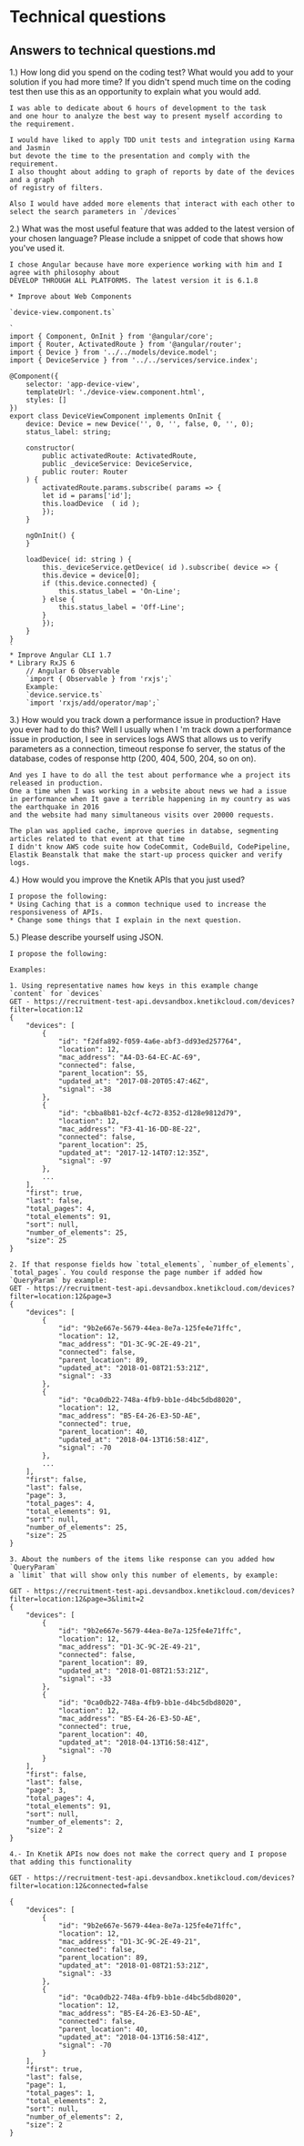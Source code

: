 # Technical questions

## Answers to technical questions.md

1.) How long did you spend on the coding test? What would you add to your solution if you had more time? If you didn't spend much time on the coding test then use this as an opportunity to explain what you would add.

    I was able to dedicate about 6 hours of development to the task 
    and one hour to analyze the best way to present myself according to the requirement. 

    I would have liked to apply TDD unit tests and integration using Karma and Jasmin 
    but devote the time to the presentation and comply with the requirement. 
    I also thought about adding to graph of reports by date of the devices and a graph 
    of registry of filters.

    Also I would have added more elements that interact with each other to select the search parameters in `/devices`

2.) What was the most useful feature that was added to the latest version of your chosen language? Please include a snippet of code that shows how you've used it.

    I chose Angular because have more experience working with him and I agree with philosophy about 
    DEVELOP THROUGH ALL PLATFORMS. The latest version it is 6.1.8

    * Improve about Web Components

    `device-view.component.ts`
    
    `
    import { Component, OnInit } from '@angular/core';
    import { Router, ActivatedRoute } from '@angular/router';
    import { Device } from '../../models/device.model';
    import { DeviceService } from '../../services/service.index';

    @Component({
        selector: 'app-device-view',
        templateUrl: './device-view.component.html',
        styles: []
    })
    export class DeviceViewComponent implements OnInit {
        device: Device = new Device('', 0, '', false, 0, '', 0);
        status_label: string;

        constructor(
            public activatedRoute: ActivatedRoute,
            public _deviceService: DeviceService,
            public router: Router
        ) {
            activatedRoute.params.subscribe( params => {
            let id = params['id'];
            this.loadDevice  ( id );
            });
        }

        ngOnInit() {
        }

        loadDevice( id: string ) {
            this._deviceService.getDevice( id ).subscribe( device => {
            this.device = device[0];
            if (this.device.connected) {
                this.status_label = 'On-Line';
            } else {
                this.status_label = 'Off-Line';
            }
            });
        }
    }
    `
    * Improve Angular CLI 1.7
    * Library RxJS 6 
        // Angular 6 Observable
        `import { Observable } from 'rxjs';`
        Example:
        `device.service.ts`
        `import 'rxjs/add/operator/map';`

3.) How would you track down a performance issue in production? Have you ever had to do this?
    Well I usually when I 'm track down a performance issue in production, I see in services logs AWS that allows us to verify parameters as a connection, 
    timeout response fo server, the status of the database, 
    codes of response http (200, 404, 500, 204, so on on).  

    And yes I have to do all the test about performance whe a project its released in production. 
    One a time when I was working in a website about news we had a issue in performance when It gave a terrible happening in my country as was the earthquake in 2016 
    and the website had many simultaneous visits over 20000 requests. 

    The plan was applied cache, improve queries in databse, segmenting articles related to that event at that time 
    I didn't know AWS code suite how CodeCommit, CodeBuild, CodePipeline, 
    Elastik Beanstalk that make the start-up process quicker and verify logs.


4.) How would you improve the Knetik APIs that you just used?
    
    I propose the following:
    * Using Caching that is a common technique used to increase the responsiveness of APIs.
    * Change some things that I explain in the next question.

5.) Please describe yourself using JSON.

    I propose the following:
    
    Examples:
    
    1. Using representative names how keys in this example change `content` for `devices`
    GET - https://recruitment-test-api.devsandbox.knetikcloud.com/devices?filter=location:12
    {
        "devices": [
            {
                "id": "f2dfa892-f059-4a6e-abf3-dd93ed257764",
                "location": 12,
                "mac_address": "A4-D3-64-EC-AC-69",
                "connected": false,
                "parent_location": 55,
                "updated_at": "2017-08-20T05:47:46Z",
                "signal": -38
            },
            {
                "id": "cbba8b81-b2cf-4c72-8352-d128e9812d79",
                "location": 12,
                "mac_address": "F3-41-16-DD-8E-22",
                "connected": false,
                "parent_location": 25,
                "updated_at": "2017-12-14T07:12:35Z",
                "signal": -97
            },
            ...
        ],
        "first": true,
        "last": false,
        "total_pages": 4,
        "total_elements": 91,
        "sort": null,
        "number_of_elements": 25,
        "size": 25
    }

    2. If that response fields how `total_elements`, `number_of_elements`, `total_pages`. You could response the page number if added how `QueryParam` by example:
    GET - https://recruitment-test-api.devsandbox.knetikcloud.com/devices?filter=location:12&page=3
    {
        "devices": [
            {
                "id": "9b2e667e-5679-44ea-8e7a-125fe4e71ffc",
                "location": 12,
                "mac_address": "D1-3C-9C-2E-49-21",
                "connected": false,
                "parent_location": 89,
                "updated_at": "2018-01-08T21:53:21Z",
                "signal": -33
            },
            {
                "id": "0ca0db22-748a-4fb9-bb1e-d4bc5dbd8020",
                "location": 12,
                "mac_address": "B5-E4-26-E3-5D-AE",
                "connected": true,
                "parent_location": 40,
                "updated_at": "2018-04-13T16:58:41Z",
                "signal": -70
            },
            ...
        ],
        "first": false,
        "last": false,
        "page": 3,
        "total_pages": 4,
        "total_elements": 91,
        "sort": null,
        "number_of_elements": 25,
        "size": 25
    }

    3. About the numbers of the items like response can you added how `QueryParam` 
    a `limit` that will show only this number of elements, by example:

    GET - https://recruitment-test-api.devsandbox.knetikcloud.com/devices?filter=location:12&page=3&limit=2
    {
        "devices": [
            {
                "id": "9b2e667e-5679-44ea-8e7a-125fe4e71ffc",
                "location": 12,
                "mac_address": "D1-3C-9C-2E-49-21",
                "connected": false,
                "parent_location": 89,
                "updated_at": "2018-01-08T21:53:21Z",
                "signal": -33
            },
            {
                "id": "0ca0db22-748a-4fb9-bb1e-d4bc5dbd8020",
                "location": 12,
                "mac_address": "B5-E4-26-E3-5D-AE",
                "connected": true,
                "parent_location": 40,
                "updated_at": "2018-04-13T16:58:41Z",
                "signal": -70
            }
        ],
        "first": false,
        "last": false,
        "page": 3,
        "total_pages": 4,
        "total_elements": 91,
        "sort": null,
        "number_of_elements": 2,
        "size": 2
    }

    4.- In Knetik APIs now does not make the correct query and I propose that adding this functionality
    
    GET - https://recruitment-test-api.devsandbox.knetikcloud.com/devices?filter=location:12&connected=false
        
    {
        "devices": [
            {
                "id": "9b2e667e-5679-44ea-8e7a-125fe4e71ffc",
                "location": 12,
                "mac_address": "D1-3C-9C-2E-49-21",
                "connected": false,
                "parent_location": 89,
                "updated_at": "2018-01-08T21:53:21Z",
                "signal": -33
            },
            {
                "id": "0ca0db22-748a-4fb9-bb1e-d4bc5dbd8020",
                "location": 12,
                "mac_address": "B5-E4-26-E3-5D-AE",
                "connected": false,
                "parent_location": 40,
                "updated_at": "2018-04-13T16:58:41Z",
                "signal": -70
            }
        ],
        "first": true,
        "last": false,
        "page": 1,
        "total_pages": 1,
        "total_elements": 2,
        "sort": null,
        "number_of_elements": 2,
        "size": 2
    }

